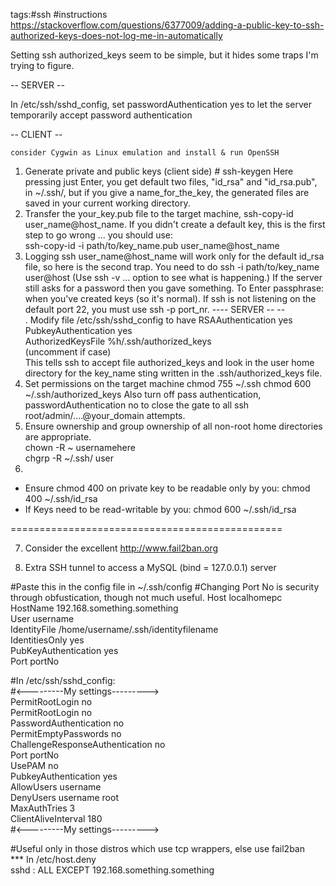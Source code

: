 tags:#ssh #instructions  
https://stackoverflow.com/questions/6377009/adding-a-public-key-to-ssh-authorized-keys-does-not-log-me-in-automatically

Setting ssh authorized_keys seem to be simple, but it hides some traps I'm trying to figure.

-- SERVER --

In /etc/ssh/sshd_config, set passwordAuthentication yes to let the server temporarily accept password authentication

-- CLIENT --

    consider Cygwin as Linux emulation and install & run OpenSSH

1. Generate private and public keys (client side) # ssh-keygen 
Here pressing just Enter, you get default two files, "id_rsa" and "id_rsa.pub", in ~/.ssh/, but if you give a name_for_the_key, the generated files are saved in your current working directory.
2. Transfer the your_key.pub file to the target machine, ssh-copy-id user_name@host_name. If you didn't create a default key, this is the first step to go wrong ... you should use:  
ssh-copy-id -i path/to/key_name.pub user_name@host_name
3. Logging ssh user_name@host_name will work only for the default id_rsa file, so here is the second trap. You need to do ssh -i path/to/key_name user@host
(Use ssh -v ... option to see what is happening.)
If the server still asks for a password then you gave something. To Enter passphrase: when you've created keys (so it's normal).
If ssh is not listening on the default port 22, you must use ssh -p port_nr.
---- SERVER --  --  
. Modify file /etc/ssh/sshd_config to have
RSAAuthentication yes  
PubkeyAuthentication yes  
AuthorizedKeysFile %h/.ssh/authorized_keys   
(uncomment if case)  
This tells ssh to accept file authorized_keys and look in the user home directory for the key_name sting written in the .ssh/authorized_keys file.
4. Set permissions on the target machine
chmod 755 ~/.ssh
chmod 600 ~/.ssh/authorized_keys
Also turn off pass authentication,
passwordAuthentication no
to close the gate to all ssh root/admin/....@your_domain attempts.
5. Ensure ownership and group ownership of all non-root home directories are appropriate.  
chown -R ~ usernamehere  
chgrp -R ~/.ssh/ user
6. 
- Ensure chmod 400 on private key to be readable only by you: chmod 400 ~/.ssh/id_rsa
- If Keys need to be read-writable by you: chmod 600 ~/.ssh/id_rsa

===============================================

7. Consider the excellent http://www.fail2ban.org

8. Extra SSH tunnel to access a MySQL (bind = 127.0.0.1) server



#Paste this in the config file in ~/.ssh/config
#Changing Port No is security through obfustication, though not much useful.
Host localhomepc
	HostName 192.168.something.something  
	User username  
	IdentityFile /home/username/.ssh/identityfilename  
	IdentitiesOnly yes  
	PubKeyAuthentication yes  
	Port portNo  

#In /etc/ssh/sshd_config:  
#<---------My settings--------->  
PermitRootLogin no  
PermitRootLogin no  
PasswordAuthentication no  
PermitEmptyPasswords no  
ChallengeResponseAuthentication no  
Port portNo  
UsePAM no  
PubkeyAuthentication yes  
AllowUsers username  
DenyUsers username root  
MaxAuthTries 3  
ClientAliveInterval 180  
#<---------My settings--------->  


#Useful only in those distros which use tcp wrappers, else  use fail2ban  
*** In /etc/host.deny  
sshd : ALL EXCEPT 192.168.something.something  

